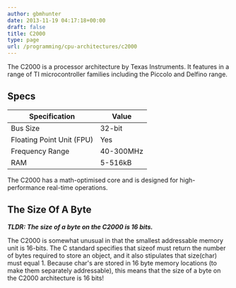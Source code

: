 ```yaml
---
author: gbmhunter
date: 2013-11-19 04:17:18+00:00
draft: false
title: C2000
type: page
url: /programming/cpu-architectures/c2000
---
```


The C2000 is a processor architecture by Texas Instruments. It features in a range of TI microcontroller families including the Piccolo and Delfino range.

## Specs

<table>
    <thead>
        <tr>
            <th>Specification</th>
            <th>Value</th>
        </tr>
    </thead>
<tbody >
<tr >
<td >Bus Size
</td>

<td >32-bit
</td>
</tr>
<tr >

<td >Floating Point Unit (FPU)
</td>

<td >Yes
</td>
</tr>
<tr >

<td >Frequency Range
</td>

<td >40-300MHz
</td>
</tr>
<tr >

<td >RAM
</td>

<td >5-516kB
</td>
</tr>
</tbody>
</table>

The C2000 has a math-optimised core and is designed for high-performance real-time operations.

## The Size Of A Byte

_**TLDR: The size of a byte on the C2000 is 16 bits.**_

The C2000 is somewhat unusual in that the smallest addressable memory unit is 16-bits. The C standard specifies that sizeof must return the number of bytes required to store an object, and it also stipulates that size(char) must equal 1. Because char's are stored in 16 byte memory locations (to make them separately addressable), this means that the size of a byte on the C2000 architecture is 16 bits!
